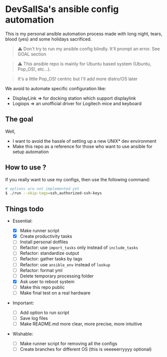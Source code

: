 # DevSallSa's ansible config automation

This is my personal ansible automation process made with long night, tears, blood (yes)
and some holidays sacrificed.

> :warning: Don't try to run my ansible config blindly. It'll prompt an error. See GOAL section

> :warning: This ansible repo is mainly for Ubuntu based system (Ubuntu, Pop_OS!, etc...).

> It's a little Pop_OS! centric but I'll add more distro/OS later

We avoid to automate specific configuration like:

- DisplayLink => for docking station which support displaylink
- Logiops => an unofficial driver for Logitech mice and keyboard

## The goal

Well,

- I want to avoid the hassle of setting up a new UNIX\* dev environment
- Make this repo as a reference for those who want to use ansible for setup automation

## How to use ?

If you really want to use my configs, then use the following command:

```bash
# options are not implemented yet
$ ./run --skip-tags=ssh,authorized-ssh-keys
```

## Things todo

- Essential:

  - [x] Make runner script
  - [x] Create productivity tasks
  - [ ] Install personal dotfiles
  - [ ] Refactor: use `import_tasks` only instead of `include_tasks`
  - [ ] Refactor: standardize output
  - [ ] Refactor: gather tasks by tags
  - [ ] Refactor: use `ansible_env` instead of `lookup`
  - [ ] Refactor: format yml
  - [ ] Delete temporary processing folder
  - [x] Ask user to reboot system
  - [ ] Make this repo public
  - [ ] Make final test on a real hardware

- Important:
  - [ ] Add option to run script
  - [ ] Save log files
  - [ ] Make README.md more clear, more precise, more intuitive
- Wishable:
  - [ ] Make runner script for removing all the configs
  - [ ] Create branches for different OS (this is veeeeerryyyy optional)
